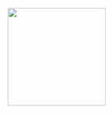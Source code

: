 ⠀<!-- (c) Layout created by ☆*Kairo .*☆ (https://layouts.spacehey.com/layout?id=83858) -->

<div style="float:  ; max-height: 200px; position: fixed; right: 13px; top: 12px; z-index: 200;">

<img src="https://64.media.tumblr.com/7f341a85be791228b4c9b4b2483523bf/bd5573991a7134e2-f7/s540x810/041748731b1c813cfd6927fd535b093628ba87ec.gif" height="200"/></div>



